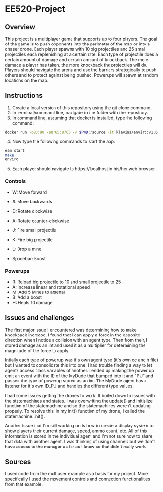 # EE520-Project


## Overview
This project is a multiplayer game that supports up to four players. The goal of the game is to push opponents into the perimeter of the map or into a chaser drone. Each player spawns with 10 big projectiles and 25 small projectiles each replenishing at a certain rate. Each type of projectile does a certain amount of damage and certain amount of knockback. The more damage a player has taken, the more knockback the projectiles will do. Players should navigate the arena and use the barriers strategically to push others and to protect against being pushed. Powerups will spawn at random locations on the map. 



## Instructions

1. Create a local version of this repository using the git clone command.
2. In terminal/command line, navigate to the folder with the repository.
3. In command line, assuming that docker is installed, type the following command:

```bash 
docker run -p80:80 -p8765:8765 -v $PWD:/source -it klavins/enviro:v1.6 bash
``` 

4. Now type the following commands to start the app:

```bash
esm start
make
enviro
```

5. Each player should navigate to https://localhost in his/her web browser


### Controls
- W: Move forward
- S: Move backwards
- D: Rotate clockwise
- A: Rotate counter-clockwise

- J: Fire small projectile
- K: Fire big projectile
- L: Drop a mine

- Spacebar: Boost

### Powerups
- R: Reload big projectile to 10 and small projectile to 25
- A: Increase linear and rotational speed
- M: Add 5 Mines to arsenal
- B: Add a boost
- H: Heals 10 damage

## Issues and challenges
The first major issue I encountered was determining how to make knockback increase. I found that I can apply a force in the opposite direction when I notice a collision with an agent type. Then from their, I stored damage as an int and used it as a multiplier for determining the magnitude of the force to apply.

Intially each type of powerup was it's own agent type (it's own cc and h file) but I wanted to consolidate this into one. I had trouble finding a way to let agents access class variables of another. I ended up making the power up emit an event with the ID of the MyDude that bumped into it and "PU" and passed the type of powerup stored as an int. The MyDude agent has a listener for it's own ID_PU and handles the different type values.

I had some issues getting the drones to work. It boiled down to issues with the statemachines and states. I was overwriting the update() and initialize function of the statemachine and so the statemachines weren't updating properly. To resolve this, in my init() function of my drone, I called the statemachine::init().

Another issue that I'm still working on is how to create a display system to show players their current damage, speed, ammo count, etc. All of this information is stored in the individual agent and I'm not sure how to share that data with another agent. I was thinking of using channels but we don't have access to the manager as far as I know so that didn't really work.

## Sources

I used code from the multiuser example as a basis for my project. More specifically I used the movement controls and connection functionalities from that example.
